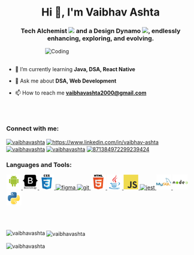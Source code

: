 <h1 align="center">Hi 👋, I'm Vaibhav Ashta</h1>
<h3 align="center">Tech Alchemist <img src="https://github.com/rudrabarad/rudrabarad/blob/master/Assets/Developer.gif" width="30px"> and a Design Dynamo <img src="https://github.com/rudrabarad/rudrabarad/blob/master/Assets/Designer.gif" width="30px">, endlessly enhancing, exploring, and evolving.</h3>
<img align="right" alt="Coding" width="400" src="https://media.giphy.com/media/qgQUggAC3Pfv687qPC/giphy.gif">

<br><br>
- 🌱 I’m currently learning **Java, DSA, React Native**

- 💬 Ask me about **DSA, Web Development**

- 📫 How to reach me **vaibhavashta2000@gmail.com**

<br><br>
<h3 align="left">Connect with me:</h3>
<p align="left">
    <a href="https://twitter.com/vaibhavashta" target="blank"><img align="center"
            src="https://raw.githubusercontent.com/rahuldkjain/github-profile-readme-generator/master/src/images/icons/Social/twitter.svg"
            alt="vaibhavashta" height="30" width="40" /></a>
    <a href="https://www.linkedin.com/in/vaibhav-ashta" target="blank"><img align="center"
            src="https://raw.githubusercontent.com/rahuldkjain/github-profile-readme-generator/master/src/images/icons/Social/linked-in-alt.svg"
            alt="https://www.linkedin.com/in/vaibhav-ashta" height="30" width="40" /></a>
    <a href="https://instagram.com/vaibhavashta" target="blank"><img align="center"
            src="https://raw.githubusercontent.com/rahuldkjain/github-profile-readme-generator/master/src/images/icons/Social/instagram.svg"
            alt="vaibhavashta" height="30" width="40" /></a>
    <a href="https://www.codechef.com/users/vaibhavashta" target="blank"><img align="center"
            src="https://cdn.jsdelivr.net/npm/simple-icons@3.1.0/icons/codechef.svg" alt="vaibhavashta" height="30"
            width="40" /></a>
    <a href="https://discord.gg/871384972299239424" target="blank"><img align="center"
            src="https://raw.githubusercontent.com/rahuldkjain/github-profile-readme-generator/master/src/images/icons/Social/discord.svg"
            alt="871384972299239424" height="30" width="40" /></a>
</p>

<h3 align="left">Languages and Tools:</h3>
<p align="left"> <a href="https://developer.android.com" target="_blank" rel="noreferrer"> <img
            src="https://raw.githubusercontent.com/devicons/devicon/master/icons/android/android-original-wordmark.svg"
            alt="android" width="40" height="40" /> </a> <a href="https://getbootstrap.com" target="_blank"
        rel="noreferrer"> <img
            src="https://raw.githubusercontent.com/devicons/devicon/master/icons/bootstrap/bootstrap-plain-wordmark.svg"
            alt="bootstrap" width="40" height="40" /> </a> <a href="https://www.w3schools.com/css/" target="_blank"
        rel="noreferrer"> <img
            src="https://raw.githubusercontent.com/devicons/devicon/master/icons/css3/css3-original-wordmark.svg"
            alt="css3" width="40" height="40" /> </a> <a href="https://www.figma.com/" target="_blank" rel="noreferrer">
        <img src="https://www.vectorlogo.zone/logos/figma/figma-icon.svg" alt="figma" width="40" height="40" /> </a> <a
        href="https://git-scm.com/" target="_blank" rel="noreferrer"> <img
            src="https://www.vectorlogo.zone/logos/git-scm/git-scm-icon.svg" alt="git" width="40" height="40" /> </a> <a
        href="https://www.w3.org/html/" target="_blank" rel="noreferrer"> <img
            src="https://raw.githubusercontent.com/devicons/devicon/master/icons/html5/html5-original-wordmark.svg"
            alt="html5" width="40" height="40" /> </a> <a href="https://www.java.com" target="_blank" rel="noreferrer">
        <img src="https://raw.githubusercontent.com/devicons/devicon/master/icons/java/java-original.svg" alt="java"
            width="40" height="40" /> </a> <a href="https://developer.mozilla.org/en-US/docs/Web/JavaScript"
        target="_blank" rel="noreferrer"> <img
            src="https://raw.githubusercontent.com/devicons/devicon/master/icons/javascript/javascript-original.svg"
            alt="javascript" width="40" height="40" /> </a> <a href="https://jestjs.io" target="_blank"
        rel="noreferrer"> <img src="https://www.vectorlogo.zone/logos/jestjsio/jestjsio-icon.svg" alt="jest" width="40"
            height="40" /> </a> <a href="https://www.mysql.com/" target="_blank" rel="noreferrer"> <img
            src="https://raw.githubusercontent.com/devicons/devicon/master/icons/mysql/mysql-original-wordmark.svg"
            alt="mysql" width="40" height="40" /> </a> <a href="https://nodejs.org" target="_blank" rel="noreferrer">
        <img src="https://raw.githubusercontent.com/devicons/devicon/master/icons/nodejs/nodejs-original-wordmark.svg"
            alt="nodejs" width="40" height="40" /> </a> <a href="https://www.python.org" target="_blank"
        rel="noreferrer"> <img
            src="https://raw.githubusercontent.com/devicons/devicon/master/icons/python/python-original.svg"
            alt="python" width="40" height="40" /> </a> </p>

<br><br>

<p><img align="left"
        src="https://github-readme-stats.vercel.app/api/top-langs?username=vaibhavashta&show_icons=true&locale=en&layout=compact"
        alt="vaibhavashta" /></p>

<p>&nbsp;<img align="center"
        src="https://github-readme-stats.vercel.app/api?username=vaibhavashta&show_icons=true&locale=en"
        alt="vaibhavashta" /></p>

<p><img align="center" src="https://github-readme-streak-stats.herokuapp.com/?user=vaibhavashta&" alt="vaibhavashta" />
</p>
